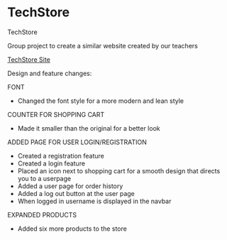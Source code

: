 # TechStore
TechStore

Group project to create a similar website created by our teachers

[TechStore Site](https://sjogrenjohan.github.io/TechStore/)


Design and feature changes:

FONT
* Changed the font style for a more modern and lean style

COUNTER FOR SHOPPING CART
* Made it smaller than the original for a better look

ADDED PAGE FOR USER LOGIN/REGISTRATION
* Created a registration feature
* Created a login feature
* Placed an icon next to shopping cart for a smooth design that directs you to a userpage
* Added a user page for order history
* Added a log out button at the user page
* When logged in username is displayed in the navbar

EXPANDED PRODUCTS
* Added six more products to the store


